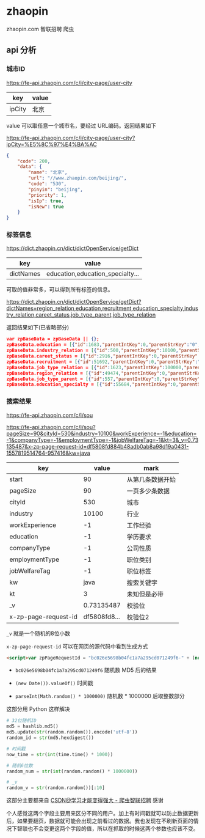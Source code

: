 # zhaopin

zhaopin.com 智联招聘 爬虫

## api 分析

### 城市ID

https://fe-api.zhaopin.com/c/i/city-page/user-city


| key | value | 
| -- | -- |
| ipCity | 北京 |

value 可以取任意一个城市名，要经过 URL编码。返回结果如下

https://fe-api.zhaopin.com/c/i/city-page/user-city?ipCity=%E5%8C%97%E4%BA%AC

```json
{
    "code": 200,
    "data": {
        "name": "北京",
        "url": "//www.zhaopin.com/beijing/",
        "code": "530",
        "pinyin": "beijing",
        "priority": 1,
        "isIp": true,
        "isNew": true
    }
}
```

### 标签信息

https://dict.zhaopin.cn/dict/dictOpenService/getDict

| key | value | 
| -- | -- |
| dictNames | education,education_specialty... |

可取的值非常多，可以得到所有标签的信息。

https://dict.zhaopin.cn/dict/dictOpenService/getDict?dictNames=region_relation,education,recruitment,education_specialty,industry_relation,careet_status,job_type_parent,job_type_relation

返回结果如下(已省略部分)

```json
var zpBaseData = zpBaseData || {};
zpBaseData.education = [{"id":1683,"parentIntKey":0,"parentStrKey":"0","strKey":"9","intKey":9,"value":"初中",...}]
zpBaseData.industry_relation = [{"id":500,"parentIntKey":10100,"parentStrKey":"10100","strKey":"210500","intKey":210500,"value":"互联网/电子商务",...}]
zpBaseData.careet_status = [{"id":2916,"parentIntKey":0,"parentStrKey":"0","strKey":"1","intKey":1,"value":"离职",...}]
zpBaseData.recruitment = [{"id":51692,"parentIntKey":0,"parentStrKey":"0","strKey":"y","intKey":1,"value":"统招",...}]
zpBaseData.job_type_relation = [{"id":1623,"parentIntKey":100000,"parentStrKey":"100000","strKey":"2000","intKey":2000,"value":"插花设计师",...}]
zpBaseData.region_relation = [{"id":49474,"parentIntKey":0,"parentStrKey":"0","strKey":"100930","intKey":100930,"value":"伊朗",...}]
zpBaseData.job_type_parent = [{"id":557,"parentIntKey":0,"parentStrKey":"0","strKey":"20","intKey":20,"value":"销售|客服|市场",...}]
zpBaseData.education_specialty = [{"id":55684,"parentIntKey":0,"parentStrKey":"0","strKey":"1","intKey":1,"value":"材料类",...}]
```

### 搜索结果

https://fe-api.zhaopin.com/c/i/sou

https://fe-api.zhaopin.com/c/i/sou?pageSize=90&cityId=530&industry=10100&workExperience=-1&education=-1&companyType=-1&employmentType=-1&jobWelfareTag=-1&kt=3&_v=0.73135487&x-zp-page-request-id=df5808fd884b48adb0ab8a98d19a0431-1557819514764-957416&kw=java

| key | value | mark
| -- | -- | -- |
| start | 90 | 从第几条数据开始 |
| pageSize | 90 | 一页多少条数据 |
| cityId | 530 | 城市 |
| industry | 10100 | 行业 |
| workExperience | -1 | 工作经验 |
| education | -1 | 学历要求 |
| companyType | -1 | 公司性质 |
| employmentType | -1 | 职位类别 |
| jobWelfareTag | -1 | 职位标签 |
| kw | java | 搜索关键字 |
| kt | 3 | 未知但是必带 |
| _v | 0.73135487 | 校验位 |
| x-zp-page-request-id | df5808fd8... | 校验位2 |

`_v` 就是一个随机的8位小数

`x-zp-page-request-id` 可以在网页的源代码中看到生成方式

```html
<script>var zpPageRequestId = "bc026e5698b04fc1a7a295cd071249f6-" + (new Date()).valueOf() + "-" + parseInt(Math.random() * 1000000)</script>
```

- `bc026e5698b04fc1a7a295cd071249f6` 随机数 MD5 后的结果

- `(new Date()).valueOf()` 时间戳

- `parseInt(Math.random() * 1000000)` 随机数 * 1000000 后取整数部分

这部分用 Python 这样解决

```python
# 32位随机ID
md5 = hashlib.md5()
md5.update(str(random.random()).encode('utf-8'))
random_id = str(md5.hexdigest())

# 时间戳
now_time = str(int(time.time() * 1000))

# 随机6位数
random_num = str(int(random.random() * 1000000))

# _v
random_v = str(random.random())[:10]
```

这部分主要都来自 [CSDN@学习才能变得强大 - 爬虫智联招聘](https://blog.csdn.net/qq_42583549/article/details/85015406) 感谢

个人感觉这两个字段主要用来区分不同的用户。加上有时间戳就可以防止数据更新后，如果要翻页，数据就可能会出现之前看过的数据。我也发现在不刷新页面的情况下智联也不会变更这两个字段的值，所以在抓取的时候这两个参数也应该不变。
